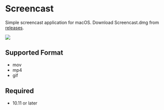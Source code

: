 # Screencast

Simple screencast application for macOS. Download Screencast.dmg from [releases](https://github.com/soh335/Screencast/releases).

![](https://dl.dropboxusercontent.com/u/71817/screen.png)

## Supported Format

* mov
* mp4
* gif

## Required

* 10.11 or later

